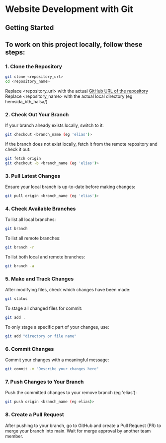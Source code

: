 # Website Development with Git

## Getting Started

## To work on this project locally, follow these steps:

### 1. Clone the Repository

```bash
git clone <repository_url>
cd <repository_name>
```

Replace <repository_url> with the actual [GitHub URL of the repository](https://github.com/Gingertorin/hemsida_bth_halsa.git)
Replace <repository_name> with the actual local directory (eg hemsida_bth_halsa/)

### 2. Check Out Your Branch

If your branch already exists locally, switch to it:

```bash
git checkout <branch_name (eg 'elias')>
```

If the branch does not exist locally, fetch it from the remote repository and check it out:

```bash
git fetch origin
git checkout -b <branch_name (eg 'elias')>
```

### 3. Pull Latest Changes

Ensure your local branch is up-to-date before making changes:

```bash
git pull origin <branch_name (eg 'elias')>
```

### 4. Check Available Branches

To list all local branches:

```bash
git branch
```

To list all remote branches:

```bash
git branch -r
```

To list both local and remote branches:

```bash
git branch -a
```

### 5. Make and Track Changes

After modifying files, check which changes have been made:

```bash
git status
```

To stage all changed files for commit:

```bash
git add .
```

To only stage a specific part of your changes, use:

```bash
git add "directory or file name"
```

### 6. Commit Changes

Commit your changes with a meaningful message:

```bash
git commit -m "Describe your changes here"
```

### 7. Push Changes to Your Branch

Push the committed changes to your remove branch (eg 'elias'):

```bash
git push origin <branch_name (eg elias)>
```

### 8. Create a Pull Request

After pushing to your branch, go to GitHub and create a Pull Request (PR) to merge your branch into main. Wait for merge approval by another team member.

